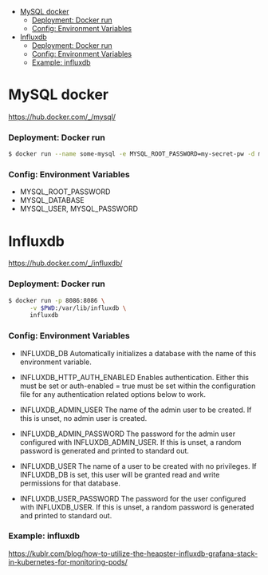 <!-- MarkdownTOC -->

- [MySQL docker](#mysql-docker)
  - [Deployment: Docker run](#deployment-docker-run)
  - [Config: Environment Variables](#config-environment-variables)
- [Influxdb](#influxdb)
  - [Deployment: Docker run](#deployment-docker-run-1)
  - [Config: Environment Variables](#config-environment-variables-1)
  - [Example: influxdb](#example-influxdb)

<!-- /MarkdownTOC -->


# MySQL docker
https://hub.docker.com/_/mysql/

### Deployment: Docker run

```sh
$ docker run --name some-mysql -e MYSQL_ROOT_PASSWORD=my-secret-pw -d mysql:tag
```

### Config: Environment Variables
* MYSQL_ROOT_PASSWORD
* MYSQL_DATABASE
* MYSQL_USER, MYSQL_PASSWORD


# Influxdb

https://hub.docker.com/_/influxdb/

### Deployment: Docker run

```sh
$ docker run -p 8086:8086 \
      -v $PWD:/var/lib/influxdb \
      influxdb
```

### Config: Environment Variables

* INFLUXDB_DB
Automatically initializes a database with the name of this environment variable.

* INFLUXDB_HTTP_AUTH_ENABLED
Enables authentication. Either this must be set or auth-enabled = true must be set within the configuration file for any authentication related options below to work.

* INFLUXDB_ADMIN_USER
The name of the admin user to be created. If this is unset, no admin user is created.

* INFLUXDB_ADMIN_PASSWORD
The password for the admin user configured with INFLUXDB_ADMIN_USER. If this is unset, a random password is generated and printed to standard out.

* INFLUXDB_USER
The name of a user to be created with no privileges. If INFLUXDB_DB is set, this user will be granted read and write permissions for that database.

* INFLUXDB_USER_PASSWORD
The password for the user configured with INFLUXDB_USER. If this is unset, a random password is generated and printed to standard out.


### Example: influxdb
https://kublr.com/blog/how-to-utilize-the-heapster-influxdb-grafana-stack-in-kubernetes-for-monitoring-pods/
